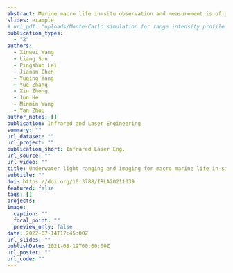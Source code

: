 ```yaml
---
abstract: Marine macro life in-situ observation and measurement is of great significance to research and evaluate marine ecological environment, marine biological resources and seabed mineral resources. Traditional underwater cameras for in-situ observation of marine macro life have problems with low-contrast target (LOST) caused by target radiation characteristics, water light scattering, and loss of distance information in 2D images. Light ranging and imaging (LiRAI) technique was proposed, which could take into account and surpass the traditional lidar and camera composite technical solution, using a single system to simultaneously obtain high-contrast 2D intensity images and high-resolution 3D images with mega-pixels, and pixels in 2D images correspond to voxels in 3D images one by one. “Fengyan” systems were established based on LiRAI for marine macro life in-situ observation and measurement. The optical sampling volume was adjustable, the range resolution was better than 1 cm, and the number of pixels was 1 360×1 024. Since 2018, four voyages of sea trials had been conducted in the South China Sea, and images of marine life and sea floor had been obtained successfully, and the maximum working depth of “Fengyan” was 3 291 m.
slides: example
# url_pdf: "uploads/Monte-Carlo simulation for range intensity profile of underwater range gated imaging.pdf"
publication_types:
  - "2"
authors:
  - Xinwei Wang
  - Liang Sun
  - Pingshun Lei
  - Jianan Chen
  - Yuqing Yang
  - Yue Zhang
  - Xin Zhong
  - Jun He
  - Minmin Wang
  - Yan Zhou
author_notes: []
publication: Infrared and Laser Engineering
summary: ""
url_dataset: ""
url_project: ""
publication_short: Infrared Laser Eng.
url_source: ""
url_video: ""
title: Underwater light ranging and imaging for macro marine life in-situ observation and measurement
subtitle: ""
doi: https://doi.org/10.3788/IRLA20211039
featured: false
tags: []
projects:
image:
  caption: ""
  focal_point: ""
  preview_only: false
date: 2022-07-14T17:45:00Z
url_slides: ""
publishDate: 2021-08-19T00:00:00Z
url_poster: ""
url_code: ""
---
```

